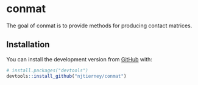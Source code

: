 
<!-- README.md is generated from README.Rmd. Please edit that file -->

# conmat

<!-- badges: start -->
<!-- badges: end -->

The goal of conmat is to provide methods for producing contact matrices.

## Installation

You can install the development version from
[GitHub](https://github.com/) with:

``` r
# install.packages("devtools")
devtools::install_github("njtierney/conmat")
```
